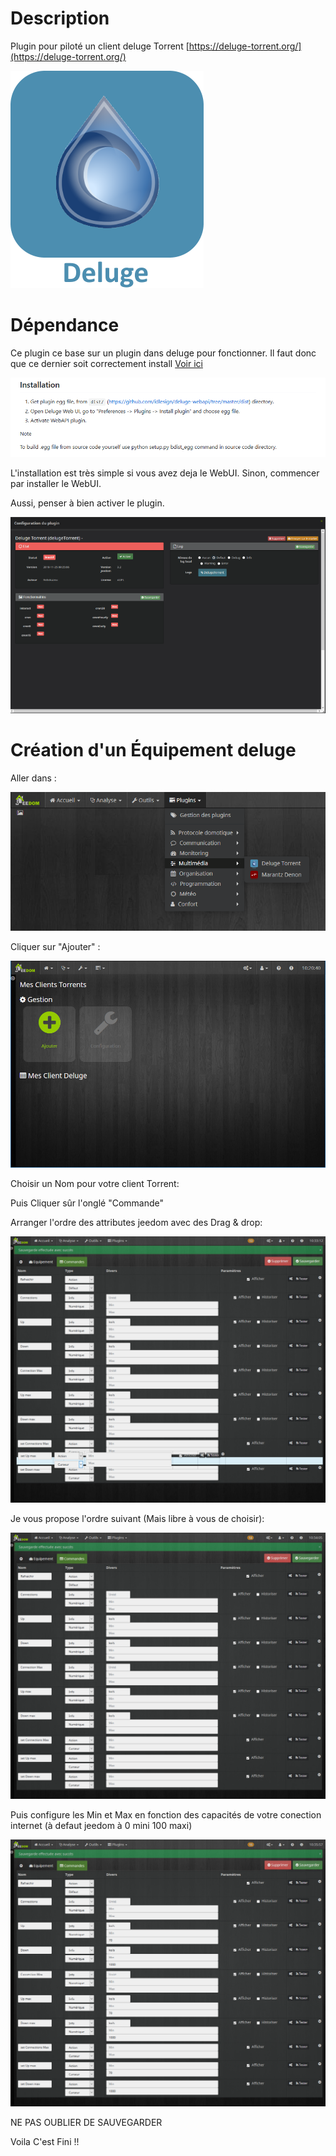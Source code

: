 Description 
===

Plugin pour piloté un client deluge Torrent [https://deluge-torrent.org/](https://deluge-torrent.org/)

![Icone](../img/deluge_icon.png)

Dépendance
===

Ce plugin ce base sur un plugin dans deluge pour fonctionner. Il faut donc que ce dernier soit correctement install [Voir ici](https://github.com/idlesign/deluge-webapi#installation)

![Mini procédure d'install WebAPI](../img/install%20WebAPI.png)

L'installation est très simple si vous avez deja le WebUI. Sinon, commencer par installer le WebUI.

Aussi, penser à bien activer le plugin.

![Activé plugin dans jeedom](../img/ActivePlugin.png)

Création d'un Équipement deluge
===

Aller dans :

![menu->Plugins->Multimédia->Deluge Torrent](../img/Menu.png)

Cliquer sur "Ajouter" :

![Ajouter](../img/Ajouter.png)

Choisir un Nom pour votre client Torrent:

Puis Cliquer sûr l'onglé "Commande"

Arranger l'ordre des attributes jeedom avec des Drag & drop:

![Drag&Drop](../img/SetArrangement.png)

Je vous propose l'ordre suivant (Mais libre à vous de choisir):

![Arrangement Fini](../img/ArrangementFini.png)

Puis configure les Min et Max en fonction des capacités de votre conection internet (à defaut jeedom à 0 mini 100 maxi)

![Set min Max](../img/SetMinMax.png)

NE PAS OUBLIER DE SAUVEGARDER


Voila C'est Fini !!
